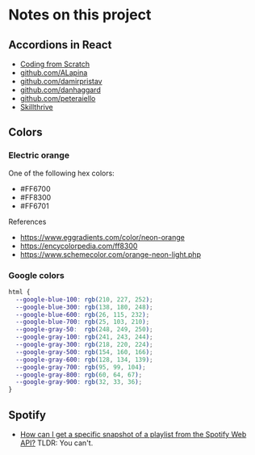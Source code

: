 # Notes on this project

## Accordions in React

- [Coding from Scratch][7]
- [github.com/ALapina][3]
- [github.com/damirpristav][5]
- [github.com/danhaggard][6]
- [github.com/peteraiello][2]
- [Skillthrive][4]

[2]: https://github.com/peteraiello/custom-react-accordion
[3]: https://github.com/ALapina/FAQ-Accordion-Card-React
[4]: https://medium.com/skillthrive/build-a-react-accordion-component-from-scratch-using-react-hooks-a71d3d91324b
[5]: https://github.com/damirpristav/react-accordion-ts
[6]: https://github.com/danhaggard/react-scroll-collapse
[7]: https://codingfromscratch.dev/reactjs-accordion-component-with-smooth-animation/

## Colors

### Electric orange

One of the following hex colors:

  - \#FF6700
  - \#FF8300
  - \#FF6701

References

  - https://www.eggradients.com/color/neon-orange
  - https://encycolorpedia.com/ff8300
  - https://www.schemecolor.com/orange-neon-light.php

### Google colors

```css
html {
  --google-blue-100: rgb(210, 227, 252);
  --google-blue-300: rgb(138, 180, 248);
  --google-blue-600: rgb(26, 115, 232);
  --google-blue-700: rgb(25, 103, 210);
  --google-gray-50:  rgb(248, 249, 250);
  --google-gray-100: rgb(241, 243, 244);
  --google-gray-300: rgb(218, 220, 224);
  --google-gray-500: rgb(154, 160, 166);
  --google-gray-600: rgb(128, 134, 139);
  --google-gray-700: rgb(95, 99, 104);
  --google-gray-800: rgb(60, 64, 67);
  --google-gray-900: rgb(32, 33, 36);
}
```

## Spotify

  - [How can I get a specific snapshot of a playlist from the Spotify Web API?][1] TLDR: You can't.

[1]: https://stackoverflow.com/questions/33769704/how-can-i-get-a-specific-snapshot-of-a-playlist-from-the-spotify-web-api
